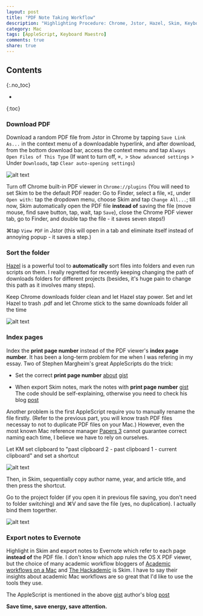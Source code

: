 ```yaml
---
layout: post
title: "PDF Note Taking Workflow"
description: "Highlighting Procedure: Chrome, Jstor, Hazel, Skim, Keyboard Maestro, AppleScript and Evernote"
category: Mac
tags: [AppleScript, Keyboard Maestro]
comments: true
share: true
---
```


## Contents
{:.no_toc}

* 
{:toc}

<!--more-->

### Download PDF

Download a random PDF file from Jstor in Chrome by tapping `Save Link As...` in the context menu of a downloadable hyperlink, and after download, from the bottom download bar, access the context menu and tap `Always Open Files of This Type` (If want to turn off, `⌘,` > `Show advanced settings` > Under `Downloads`, tap `Clear auto-opening settings`)

![alt text](http://i.imgur.com/paUWGo7.png "Insert")


Turn off Chrome built-in PDF viewer in `Chrome://plugins` (You will need to set Skim to be the default PDF reader: Go to Finder, select a file, `⌘I`, under `Open with:` tap the dropdown menu, choose Skim and tap `Change All...`; till now, Skim automatically open the PDF file **instead of** saving the file (move mouse, find save button, tap, wait, tap `Save`), close the Chrome PDF viewer tab, go to Finder, and double tap the file - it saves seven steps!)

⌘tap `View PDF` in Jstor (this will open in a tab and eliminate itself instead of annoying popup - it saves a step.)


### Sort the folder

[Hazel](http://www.noodlesoft.com/hazel.php) is a powerful tool to **automatically** sort files into folders and even run scripts on them. I really regretted for recently keeping changing the path of downloads folders for different projects (besides, it's huge pain to change this path as it involves many steps).

Keep Chrome downloads folder clean and let Hazel stay power. Set and let Hazel to trash .pdf and let Chrome stick to the same downloads folder all the time

![alt text](http://i.imgur.com/xXU08Ja.png "Insert")


### Index pages

Index the **print page number** instead of the PDF viewer's **index page number**. It has been a long-term problem for me when I was refering in my essay. Two of Stephen Margheim's great AppleScripts do the trick:

- Set the correct **print page number** [about](http://hackademic.postach.io/3-notes-that-should-be-on-every-pdf) [gist](https://gist.github.com/smargh/6068092)

- When export Skim notes, mark the notes with **print page number** [gist](https://gist.github.com/smargh/6480259) The code should be self-explaining, otherwise you need to check his blog [post](http://hackademic.postach.io/export-all-skim-notes-as-markdown-plain-text)

Another problem is the first AppleScript require you to manually rename the file firstly. (Refer to the previous part, you will know trash PDF files necessay to not to duplicate PDF files on your Mac.) However, even the most known Mac reference manager [Papers 3](http://www.papersapp.com/mac/) cannot guarantee correct naming each time, I believe we have to rely on ourselves.

Let KM set clipboard to "past clipboard 2 - past clipboard 1 - current clipboard" and set a shortcut

![alt text](http://i.imgur.com/4uu9hPt.png "Insert")

Then, in Skim, sequentially copy author name, year, and article title, and then press the shortcut.

Go to the project folder (if you open it in previous file saving, you don't need to folder switching) and ⌘V and save the file (yes, no duplication). I actually bind them togerther.

![alt text](http://i.imgur.com/8G3tnBS.png "Insert")

### Export notes to Evernote

Highlight in Skim and export notes to Evernote which refer to each page **instead of** the PDF file. I don't know which app rules the OS X PDF viewer, but the choice of many academic workflow bloggers of [Academic workflows on a Mac](http://blog.macademic.org/) and [The Hackademic](http://hackademic.postach.io/) is Skim. I have to say their insights about academic Mac workflows are so great that I'd like to use the tools they use.

The AppleScript is mentioned in the above [gist](https://gist.github.com/smargh/6480259) author's blog [post](http://hackademic.postach.io/export-all-skim-notes-as-markdown-plain-text)


**Save time, save energy, save attention.**